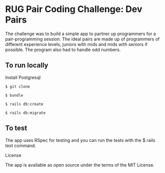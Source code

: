 # RUG Pair Coding Challenge: Dev Pairs

The challenge was to build a simple app to partner up programmers for a pair-programming session. The ideal pairs are made up of programmers of different experience levels, juniors with mids and mids with seniors if possible. The program also had to handle odd numbers.

## To run locally

Install Postgresql
```
$ git clone
```
```
$ bundle
```
```
$ rails db:create
```
```
$ rails db:migrate
```

## To test

The app uses RSpec for testing and you can run the tests with the $ rails test command.

License

The app is available as open source under the terms of the MIT License.
